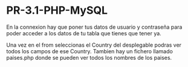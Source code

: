 # PR-3.1-PHP-MySQL

En la connexion hay que poner tus datos de usuario y contraseña para 
poder acceder a los datos de tu tabla que tienes que tener ya.

Una vez en el from seleccionas el Country del desplegable podras ver 
todos los campos de ese Country. Tambien hay un fichero llamado 
paises.php donde se pueden ver todos los nombres de los paises.
